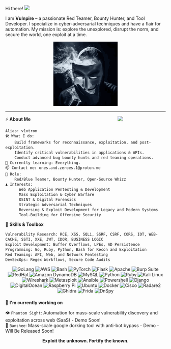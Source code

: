 Hi there! <img src="https://media.giphy.com/media/hvRJCLFzcasrR4ia7z/giphy.gif" width="25px"/> </h2>

I am **Vulnpire** – a passionate Red Teamer, Bounty Hunter, and Tool Developer. I specialize in cyber-adversarial techniques and have a flair for automation. My mission is: explore the unexplored, disrupt the norm, and secure the world, one exploit at a time.

<p align="center"><img src="https://github.com/Vulnpire/Vulnpire/blob/main/dance.gif?raw=true" width="40%" height="auto" alt="Descriptive Text"></p>

---

<img width="30%" align='right' src="https://github.com/user-attachments/assets/e78e13fd-8c84-4c21-9471-79d5374d4a15">

⚡ **About Me**

    Alias: v1xtron
    🛠 What I do:
        Build frameworks for reconnaissance, exploitation, and post-exploitation.
        Identify critical vulnerabilities in applications & APIs.
        Conduct advanced bug bounty hunts and red teaming operations.
    🧠 Currently learning: Everything.
    📫 Contact me: ones.and.zeroes.1@proton.me
    👾 Role:
        Red/Blue Teamer, Bounty Hunter, Open-Source Whizz
    ♟️ Interests:
          Web Application Pentesting & Development
          Mass Exploitation & Cyber Warfare
          OSINT & Digital Forensics
          Strategic Adversarial Techniques
          Reversing & Exploit Development for Legacy and Modern Systems
          Tool-Building for Offensive Security

🧩 **Skills & Toolbox**

    Vulnerability Research: RCE, XSS, SQLi, SSRF, CSRF, CORS, IOT, WEB-CACHE, SSTI, XXE, JWT, IDOR, BUSINESS LOGIC
    Exploit Development: Buffer Overflows, LPEs, AD Persistence
    Programming: Go, Ruby, Python, Bash for Recon and Exploitation
    Red Teaming: API, Web, and Network Pentesting
    DevSecOps: Regex Workflows, Secure Code Audits

<div align="center" style="margin-bottom: 20px;"> <img src="https://img.shields.io/badge/Golang-00ADD8?style=for-the-badge&logo=go&color=black" alt="GoLang"> <img src="https://img.shields.io/badge/AWS-232F3E?style=for-the-badge&logo=amazon-aws&color=black" alt="AWS"> <img src="https://img.shields.io/badge/Bash-4EAA25?style=for-the-badge&logo=gnubash&color=black" alt="Bash"> <img src="https://img.shields.io/badge/PyTorch-EE4C2C?style=for-the-badge&logo=pytorch&color=black" alt="PyTorch"> <img src="https://img.shields.io/badge/Flask-000000?style=for-the-badge&logo=flask&color=black" alt="Flask"> <img src="https://img.shields.io/badge/Apache-D22128?style=for-the-badge&logo=apache&color=black" alt="Apache"> <img src="https://img.shields.io/badge/Burp_Suite-FF7A00?style=for-the-badge&logo=burp-suite&color=black" alt="Burp Suite"> <img src="https://img.shields.io/badge/RedHat-EE0000?style=for-the-badge&logo=redhat&color=black" alt="RedHat"> <img src="https://img.shields.io/badge/Amazon_DynamoDB-4053D6?style=for-the-badge&logo=amazon-dynamodb&color=black" alt="Amazon DynamoDB"> <img src="https://img.shields.io/badge/MySQL-4479A1?style=for-the-badge&logo=mysql&color=black" alt="MySQL"> <img src="https://img.shields.io/badge/Python-3776AB?style=for-the-badge&logo=python&color=black" alt="Python"> <img src="https://img.shields.io/badge/Ruby-CC342D?style=for-the-badge&logo=ruby&color=black" alt="Ruby"> <img src="https://img.shields.io/badge/Kali_Linux-557C94?style=for-the-badge&logo=kalilinux&color=black" alt="Kali Linux"> <img src="https://img.shields.io/badge/Wireshark-1679A7?style=for-the-badge&logo=wireshark&color=black" alt="Wireshark"> <img src="https://img.shields.io/badge/Metasploit-ED1C24?style=for-the-badge&logo=metasploit&color=black" alt="Metasploit"> <img src="https://img.shields.io/badge/Ansible-EE0000?style=for-the-badge&logo=ansible&color=black" alt="Ansible"> <img src="https://img.shields.io/badge/Powershell-5391FE?style=for-the-badge&logo=powershell&color=black" alt="Powershell"> <img src="https://img.shields.io/badge/Django-092E20?style=for-the-badge&logo=django&color=black" alt="Django"> <img src="https://img.shields.io/badge/DigitalOcean-0080FF?style=for-the-badge&logo=digitalocean&color=black" alt="DigitalOcean"> <img src="https://img.shields.io/badge/Raspberry_Pi-A22846?style=for-the-badge&logo=raspberry-pi&color=black" alt="Raspberry Pi"> <img src="https://img.shields.io/badge/Ubuntu-E95420?style=for-the-badge&logo=ubuntu&color=black" alt="Ubuntu"> <img src="https://img.shields.io/badge/Docker-2496ED?style=for-the-badge&logo=docker&color=black" alt="Docker"> <img src="https://img.shields.io/badge/Cisco-1BA0D7?style=for-the-badge&logo=cisco&color=black" alt="Cisco"> <img src="https://img.shields.io/badge/Radare2-3F3F3F?style=for-the-badge&logo=radare2&color=black" alt="Radare2"> <img src="https://img.shields.io/badge/Ghidra-FF0000?style=for-the-badge&logo=ghidra&color=black" alt="Ghidra"> <img src="https://img.shields.io/badge/Frida-2E2E2E?style=for-the-badge&logo=frida&color=black" alt="Frida"> <img src="https://img.shields.io/badge/DnSpy-2C3E50?style=for-the-badge&logo=dnspy&color=black" alt="DnSpy"> </div> 
  
  🚀 **I'm currently working on**</h2>

👁️ `Phantom Sight`: Automation for mass-scale vulnerability discovery and exploitation across web (SaaS) - Demo Soon!      
🎯 `Banshee`: Mass-scale google dorking tool with anti-bot bypass - Demo - Will Be Released Soon!     

<p align="center"> <b>Exploit the unknown. Fortify the known.</b> </p>
